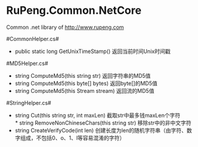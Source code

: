 # RuPeng.Common.NetCore
Common .net library of http://www.rupeng.com

#CommonHelper.cs#
* public static long GetUnixTimeStamp() 返回当前时间Unix时间戳

#MD5Helper.cs#
* string ComputeMd5(this string str) 返回字符串的MD5值
* string ComputeMd5(this byte[] bytes) 返回byte[]的MD5值
* string ComputeMd5(this Stream stream) 返回流的MD5值

#StringHelper.cs#
* string Cut(this string str, int maxLen)  截取str中最多钱maxLen个字符
* string RemoveNonChineseChars(this string str)  移除str中的非中文字符
* string CreateVerifyCode(int len) 创建长度为len的随机字符串（由字符、数字组成，不包括0、o、1、l等容易混淆的字符）
